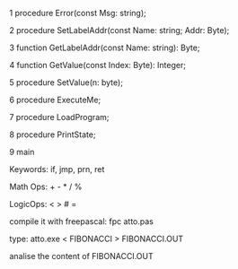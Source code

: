 1 procedure Error(const Msg: string); 

2 procedure SetLabelAddr(const Name: string; Addr: Byte); 

3 function GetLabelAddr(const Name: string): Byte; 

4 function GetValue(const Index: Byte): Integer; 

5 procedure SetValue(n: byte); 

6 procedure ExecuteMe; 

7 procedure LoadProgram; 

8 procedure PrintState; 

9 main

Keywords: if, jmp, prn, ret

Math Ops: + - * / % 

LogicOps: < > # =


compile it with freepascal: fpc atto.pas 

type: atto.exe < FIBONACCI > FIBONACCI.OUT 

analise the content of FIBONACCI.OUT


